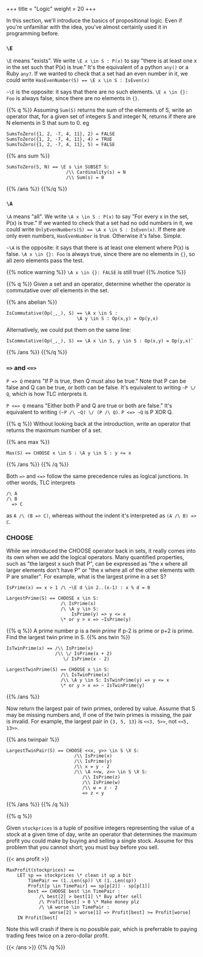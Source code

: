 +++
title = "Logic"
weight = 20
+++

In this section, we'll introduce the basics of propositional logic. Even if you're unfamiliar with the idea, you've almost certainly used it in programming before.

### `\E`

`\E` means "exists". We write `\E x \in S : P(x)` to say "there is at least one x in the set such that P(x) is true." It's the equivalent of a python `any()` or a Ruby `any?`. If we wanted to check that a set had an even  number in it, we could write `HasEvenNumber(S) == \E x \in S : IsEven(x)`

`~\E` is the opposite: it says that there are no such elements. `\E x \in {}: Foo` is always false, since there are no elements in `{}`.

{{% q %}}
Assuming `Sum(S)` returns the sum of the elements of S, write an operator that, for a given set of integers S and integer N, returns if there are N elements in S that sum to 0. eg

```tla
SumsToZero({1, 2, -7, 4, 11}, 2) = FALSE
SumsToZero({1, 2, -7, 4, 11}, 4) = TRUE
SumsToZero({1, 2, -7, 4, 11}, 5) = FALSE
```

{{% ans sum %}}
```tla
SumsToZero(S, N) == \E s \in SUBSET S:
                      /\\ Cardinality(s) = N
                      /\\ Sum(s) = 0
```
{{% /ans %}}
{{%/q %}}

### `\A`

`\A` means "all". We write `\A x \in S : P(x)` to say "For every x in the set, P(x) is true." If we wanted to check that a set had no odd numbers in it, we could write `OnlyEvenNumbers(S) == \A x \in S : IsEven(x)`. If there are only even numbers, `HasEvenNumber` is true. Otherwise it's false. Simple.

`~\A` is the opposite: it says that there is at least one element where P(x) is false. `\A x \in {}: Foo` is always true, since there are no elements in `{}`, so all zero elements pass the test.

{{% notice warning %}}
`\A x \in {}: FALSE` is still true!
{{% /notice %}}

{{% q %}}
Given a set and an operator, determine whether the operator is commutative over _all_ elements in the set.

{{% ans abelian %}}
```tla
IsCommutative(Op(_,_), S) == \A x \in S :
                          \A y \in S : Op(x,y) = Op(y,x)
```
Alternatively, we could put them on the same line:
```tla
IsCommutative(Op(_,_), S) == \A x \in S, y \in S : Op(x,y) = Op(y,x)`
```
{{% /ans %}}
{{%/q %}}

### `=>` and `<=>`

`P => Q` means "If P is true, then Q must also be true." Note that P can be false and Q can be true, or both can be false. It's equivalent to writing `~P \/ Q`, which is how TLC interprets it.

`P <=> Q` means "Either both P and Q are true or both are false." It's equivalent to writing `(~P /\ ~Q) \/ (P /\ Q)`. `P <=> ~Q` is P XOR Q.

{{% q %}}
Without looking back at the introduction, write an operator that returns the maximum number of a set.

{{% ans max %}}
```tla
Max(S) == CHOOSE x \in S : \A y \in S : y <= x
```
{{% /ans %}}
{{% /q %}}

Both `=>` and `<=>` follow the same precedence rules as logical junctions. In other words, TLC interprets

```
/\ A
/\ B
  => C
```

as `A /\ (B => C)`, whereas without the indent it's interpreted as `(A /\ B) => C`.

### CHOOSE

While we introduced the CHOOSE operator back in sets, it really comes into its own when we add the logical operators. Many quantified properties, such as "the largest x such that P", can be expressed as "the x where all larger elements don't have P" or "the x where all of the other elements with P are smaller". For example, what is the largest prime in a set S?

```tla
IsPrime(x) == x > 1 /\ ~\E d \in 2..(x-1) : x % d = 0

LargestPrime(S) == CHOOSE x \in S:
                    /\ IsPrime(x)
                    /\ \A y \in S:
                        IsPrime(y) => y <= x
                    \* or y > x => ~IsPrime(y)
```

{{% q %}}
A prime number p is a _twin prime_ if p-2 is prime or p+2 is prime. Find the largest twin prime in S.
{{% ans twin %}}

```tla
IsTwinPrime(x) == /\\ IsPrime(x)
                  /\\ \/ IsPrime(x + 2)
                     \/ IsPrime(x - 2)

LargestTwinPrime(S) == CHOOSE x \in S:
                    /\\ IsTwinPrime(x)
                    /\\ \A y \in S: IsTwinPrime(y) => y <= x
                    \* or y > x => ~ IsTwinPrime(y)
```                    
{{% /ans %}}

Now return the largest pair of twin primes, ordered by value. Assume that S may be missing numbers and, if one of the twin primes is missing, the pair is invalid. For example, the largest pair in `{3, 5, 13}` is `<<3, 5>>`, not `<<5, 13>>`.

{{% ans twinpair %}}
```tla
LargestTwinPair(S) == CHOOSE <<x, y>> \in S \X S:
                         /\\ IsPrime(x)
                         /\\ IsPrime(y)
                         /\\ x = y - 2
                         /\\ \A <<w, z>> \in S \X S:
                            /\\ IsPrime(z)
                            /\\ IsPrime(w)
                            /\\ w = z - 2
                            => z < y
```
{{% /ans %}}
{{% /q %}}

{{% q %}}

Given `stockprices` is a tuple of positive integers representing the value of a stock at a given time of day, write an operator that determines the maximum profit you could make by buying and selling a single stock. Assume for this problem that you cannot short; you must buy before you sell.

{{< ans profit >}}
```tla
MaxProfit(stockprices) ==
    LET sp == stockprices \* clean it up a bit
        TimePair == (1..Len(sp)) \X (1..Len(sp))
        Profit[p \in TimePair] == sp[p[2]] - sp[p[1]]
        best == CHOOSE best \in TimePair :
            /\ best[2] > best[1] \* Buy after sell
            /\ Profit[best] > 0 \* Make money plz
            /\ \A worse \in TimePair :
                worse[2] > worse[1] => Profit[best] >= Profit[worse]
    IN Profit[best]
```

Note this will crash if there is no possible pair, which is preferrable to paying trading fees twice on a zero-dollar profit.

{{< /ans >}}
{{% /q %}}
